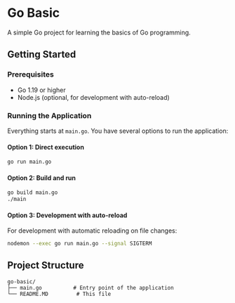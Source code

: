 # Go Basic

A simple Go project for learning the basics of Go programming.

## Getting Started

### Prerequisites
- Go 1.19 or higher
- Node.js (optional, for development with auto-reload)

### Running the Application

Everything starts at `main.go`. You have several options to run the application:

#### Option 1: Direct execution
```bash
go run main.go
```

#### Option 2: Build and run
```bash
go build main.go
./main
```

#### Option 3: Development with auto-reload
For development with automatic reloading on file changes:
```bash
nodemon --exec go run main.go --signal SIGTERM
```

## Project Structure
```
go-basic/
├── main.go          # Entry point of the application
└── README.MD         # This file
```
